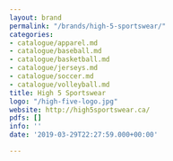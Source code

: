 ```yaml
---
layout: brand
permalink: "/brands/high-5-sportswear/"
categories:
- catalogue/apparel.md
- catalogue/baseball.md
- catalogue/basketball.md
- catalogue/jerseys.md
- catalogue/soccer.md
- catalogue/volleyball.md
title: High 5 Sportswear
logo: "/high-five-logo.jpg"
website: http://high5sportswear.ca/
pdfs: []
info: ''
date: '2019-03-29T22:27:59.000+00:00'

---
```

